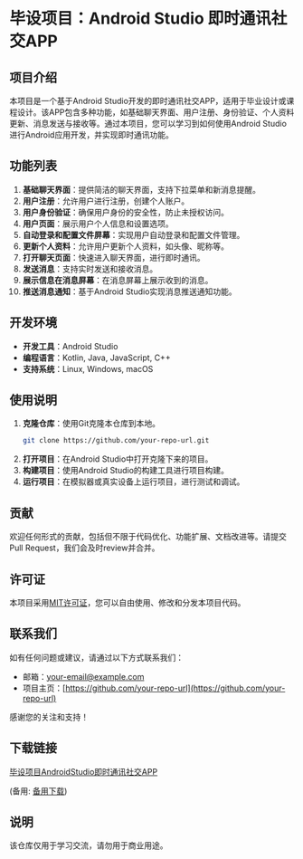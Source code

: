 # 毕设项目：Android Studio 即时通讯社交APP

## 项目介绍

本项目是一个基于Android Studio开发的即时通讯社交APP，适用于毕业设计或课程设计。该APP包含多种功能，如基础聊天界面、用户注册、身份验证、个人资料更新、消息发送与接收等。通过本项目，您可以学习到如何使用Android Studio进行Android应用开发，并实现即时通讯功能。

## 功能列表

1. **基础聊天界面**：提供简洁的聊天界面，支持下拉菜单和新消息提醒。
2. **用户注册**：允许用户进行注册，创建个人账户。
3. **用户身份验证**：确保用户身份的安全性，防止未授权访问。
4. **用户页面**：展示用户个人信息和设置选项。
5. **自动登录和配置文件屏幕**：实现用户自动登录和配置文件管理。
6. **更新个人资料**：允许用户更新个人资料，如头像、昵称等。
7. **打开聊天页面**：快速进入聊天界面，进行即时通讯。
8. **发送消息**：支持实时发送和接收消息。
9. **展示信息在消息屏幕**：在消息屏幕上展示收到的消息。
10. **推送消息通知**：基于Android Studio实现消息推送通知功能。

## 开发环境

- **开发工具**：Android Studio
- **编程语言**：Kotlin, Java, JavaScript, C++
- **支持系统**：Linux, Windows, macOS

## 使用说明

1. **克隆仓库**：使用Git克隆本仓库到本地。
   ```bash
   git clone https://github.com/your-repo-url.git
   ```
2. **打开项目**：在Android Studio中打开克隆下来的项目。
3. **构建项目**：使用Android Studio的构建工具进行项目构建。
4. **运行项目**：在模拟器或真实设备上运行项目，进行测试和调试。

## 贡献

欢迎任何形式的贡献，包括但不限于代码优化、功能扩展、文档改进等。请提交Pull Request，我们会及时review并合并。

## 许可证

本项目采用[MIT许可证](LICENSE)，您可以自由使用、修改和分发本项目代码。

## 联系我们

如有任何问题或建议，请通过以下方式联系我们：
- 邮箱：[your-email@example.com](mailto:your-email@example.com)
- 项目主页：[https://github.com/your-repo-url](https://github.com/your-repo-url)

感谢您的关注和支持！

## 下载链接
[毕设项目AndroidStudio即时通讯社交APP](https://pan.quark.cn/s/b9f53ec39a77) 

(备用: [备用下载](https://pan.baidu.com/s/1gvmhqw7A1VcXhqM92JJe9Q?pwd=1234))

## 说明

该仓库仅用于学习交流，请勿用于商业用途。
